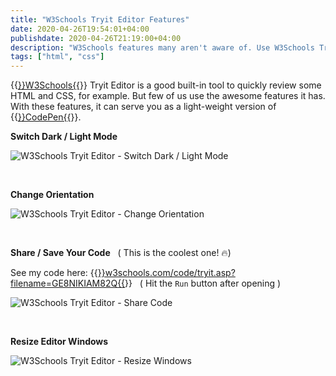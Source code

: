 ```yaml
---
title: "W3Schools Tryit Editor Features"
date: 2020-04-26T19:54:01+04:00
publishdate: 2020-04-26T21:19:00+04:00
description: "W3Schools features many aren't aware of. Use W3Schools Tryit Editor at its best, quickly create and share HTML, CSS, and JavaScript snippets online."
tags: ["html", "css"]
---
```


{{<a href="https://www.w3schools.com/" target="_blank" rel="noopener noreferrer">}}W3Schools{{</a>}} Tryit Editor is a good built-in tool to quickly review some HTML and CSS, for example. But few of us use the awesome features it has. With these features, it can serve you as a light-weight version of {{<a href="https://codepen.io/" target="_blank" rel="noopener noreferrer">}}CodePen{{</a>}}.

**Switch Dark / Light Mode**

![W3Schools Tryit Editor - Switch Dark / Light Mode](https://res.cloudinary.com/oorkan/image/upload/v1587918116/blog/img/topics/no-category/w3schools/w3schools_dl_switch_nmaxln.jpg)

&nbsp;

**Change Orientation**

![W3Schools Tryit Editor - Change Orientation](https://res.cloudinary.com/oorkan/image/upload/v1587920196/blog/img/topics/no-category/w3schools/w3schools_orient_switch_atbpkv.jpg)

&nbsp;

**Share / Save Your Code** &nbsp;&nbsp;( This is the coolest one! 🔥)

See my code here: {{<a href="https://www.w3schools.com/code/tryit.asp?filename=GE8NIKIAM82Q" target="_blank" rel="noopener noreferrer">}}w3schools.com/code/tryit.asp?filename=GE8NIKIAM82Q{{</a>}} &nbsp;&nbsp;( Hit the `Run` button after opening )

![W3Schools Tryit Editor - Share Code](https://res.cloudinary.com/oorkan/image/upload/v1587919734/blog/img/topics/no-category/w3schools/w3schools_share_oyjinu.jpg)

&nbsp;

**Resize Editor Windows**

![W3Schools Tryit Editor - Resize Windows](https://res.cloudinary.com/oorkan/image/upload/v1587921266/blog/img/topics/no-category/w3schools/w3schools_resize_nptkgo.jpg)



